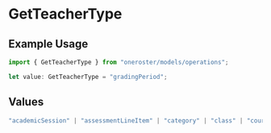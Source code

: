 # GetTeacherType

## Example Usage

```typescript
import { GetTeacherType } from "oneroster/models/operations";

let value: GetTeacherType = "gradingPeriod";
```

## Values

```typescript
"academicSession" | "assessmentLineItem" | "category" | "class" | "course" | "demographics" | "enrollment" | "gradingPeriod" | "lineItem" | "org" | "resource" | "result" | "scoreScale" | "student" | "teacher" | "term" | "user" | "componentResource" | "courseComponent"
```